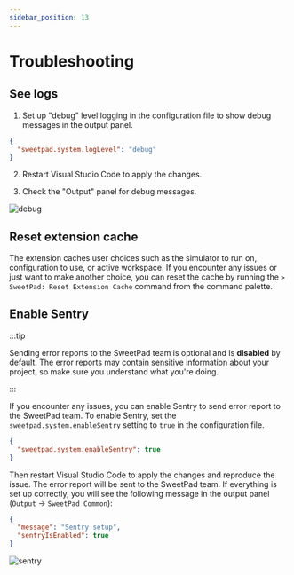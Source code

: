 ```yaml
---
sidebar_position: 13
---
```


# Troubleshooting

## See logs

1. Set up "debug" level logging in the configuration file to show debug messages in the output panel.

```json title=".vscode/settings.json"
{
  "sweetpad.system.logLevel": "debug"
}
```

2. Restart Visual Studio Code to apply the changes.

3. Check the "Output" panel for debug messages.

![debug](/images/troubleshooting-output-panel.png)

## Reset extension cache

The extension caches user choices such as the simulator to run on, configuration to use, or active workspace. If you
encounter any issues or just want to make another choice, you can reset the cache by running the
`> SweetPad: Reset Extension Cache` command from the command palette.

## Enable Sentry

:::tip

Sending error reports to the SweetPad team is optional and is **disabled** by default. The error reports may contain
sensitive information about your project, so make sure you understand what you're doing.

:::

If you encounter any issues, you can enable Sentry to send error report to the SweetPad team. To enable Sentry, set the
`sweetpad.system.enableSentry` setting to `true` in the configuration file.

```json title=".vscode/settings.json"
{
  "sweetpad.system.enableSentry": true
}
```

Then restart Visual Studio Code to apply the changes and reproduce the issue. The error report will be sent to the
SweetPad team. If everything is set up correctly, you will see the following message in the output panel (`Output` ->
`SweetPad Common`):

```json
{
  "message": "Sentry setup",
  "sentryIsEnabled": true
}
```

![sentry](/images/troubleshooting-sentry.png)
